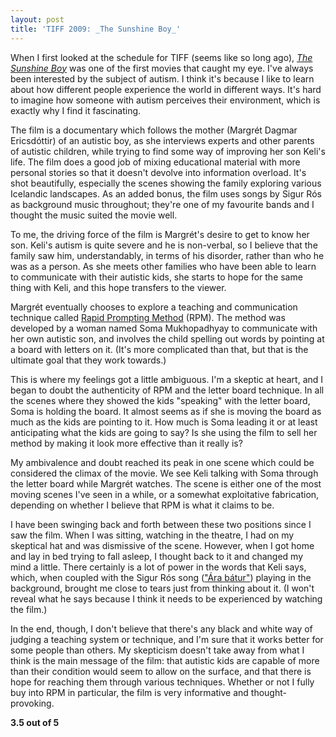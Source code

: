 ```yaml
---
layout: post
title: 'TIFF 2009: _The Sunshine Boy_'
---
```


When I first looked at the schedule for TIFF (seems like so long ago), [_The Sunshine Boy_](http://www.imdb.com/title/tt1343113/) was one of the first movies that caught my eye. I've always been interested by the subject of autism. I think it's because I like to learn about how different people experience the world in different ways. It's hard to imagine how someone with autism perceives their environment, which is exactly why I find it fascinating.  
  
The film is a documentary which follows the mother (Margrét Dagmar Ericsdóttir) of an autistic boy, as she interviews experts and other parents of autistic children, while trying to find some way of improving her son Keli's life. The film does a good job of mixing educational material with more personal stories so that it doesn't devolve into information overload. It's shot beautifully, especially the scenes showing the family exploring various Icelandic landscapes. As an added bonus, the film uses songs by Sigur Rós as background music throughout; they're one of my favourite bands and I thought the music suited the movie well.  
  
To me, the driving force of the film is Margrét's desire to get to know her son. Keli's autism is quite severe and he is non-verbal, so I believe that the family saw him, understandably, in terms of his disorder, rather than who he was as a person. As she meets other families who have been able to learn to communicate with their autistic kids, she starts to hope for the same thing with Keli, and this hope transfers to the viewer.  
  
Margrét eventually chooses to explore a teaching and communication technique called [Rapid Prompting Method](http://www.halo-soma.org/) (RPM). The method was developed by a woman named Soma Mukhopadhyay to communicate with her own autistic son, and involves the child spelling out words by pointing at a board with letters on it. (It's more complicated than that, but that is the ultimate goal that they work towards.)  
  
This is where my feelings got a little ambiguous. I'm a skeptic at heart, and I began to doubt the authenticity of RPM and the letter board technique. In all the scenes where they showed the kids "speaking" with the letter board, Soma is holding the board. It almost seems as if she is moving the board as much as the kids are pointing to it. How much is Soma leading it or at least anticipating what the kids are going to say? Is she using the film to sell her method by making it look more effective than it really is?  
  
My ambivalence and doubt reached its peak in one scene which could be considered the climax of the movie. We see Keli talking with Soma through the letter board while Margrét watches. The scene is either one of the most moving scenes I've seen in a while, or a somewhat exploitative fabrication, depending on whether I believe that RPM is what it claims to be.  
  
I have been swinging back and forth between these two positions since I saw the film. When I was sitting, watching in the theatre, I had on my skeptical hat and was dismissive of the scene. However, when I got home and lay in bed trying to fall asleep, I thought back to it and changed my mind a little. There certainly is a lot of power in the words that Keli says, which, when coupled with the Sigur Rós song (["Ára bátur"](http://www.youtube.com/watch?v=NecFN-cfwlk)) playing in the background, brought me close to tears just from thinking about it. (I won't reveal what he says because I think it needs to be experienced by watching the film.)  
  
In the end, though, I don't believe that there's any black and white way of judging a teaching system or technique, and I'm sure that it works better for some people than others. My skepticism doesn't take away from what I think is the main message of the film: that autistic kids are capable of more than their condition would seem to allow on the surface, and that there is hope for reaching them through various techniques. Whether or not I fully buy into RPM in particular, the film is very informative and thought-provoking.  
  
**3.5 out of 5**
